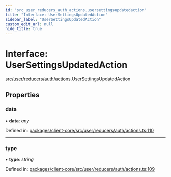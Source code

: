 ```yaml
---
id: "src_user_reducers_auth_actions.usersettingsupdatedaction"
title: "Interface: UserSettingsUpdatedAction"
sidebar_label: "UserSettingsUpdatedAction"
custom_edit_url: null
hide_title: true
---
```


# Interface: UserSettingsUpdatedAction

[src/user/reducers/auth/actions](../modules/src_user_reducers_auth_actions.md).UserSettingsUpdatedAction

## Properties

### data

• **data**: *any*

Defined in: [packages/client-core/src/user/reducers/auth/actions.ts:110](https://github.com/xr3ngine/xr3ngine/blob/a16a45d7e/packages/client-core/src/user/reducers/auth/actions.ts#L110)

___

### type

• **type**: *string*

Defined in: [packages/client-core/src/user/reducers/auth/actions.ts:109](https://github.com/xr3ngine/xr3ngine/blob/a16a45d7e/packages/client-core/src/user/reducers/auth/actions.ts#L109)
